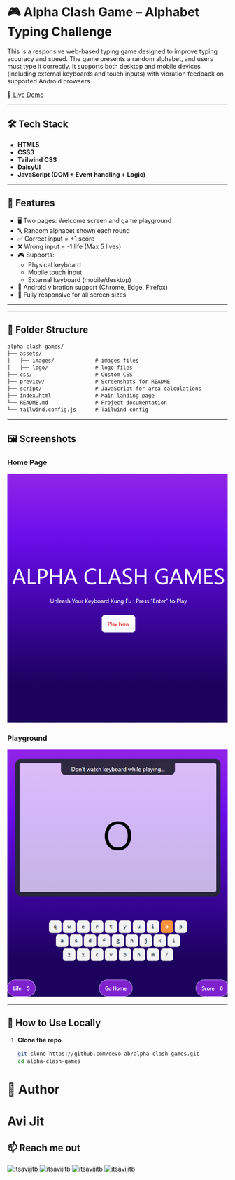 # 🎮 Alpha Clash Game – Alphabet Typing Challenge

This is a responsive web-based typing game designed to improve typing accuracy and speed. The game presents a random alphabet, and users must type it correctly. It supports both desktop and mobile devices (including external keyboards and touch inputs) with vibration feedback on supported Android browsers.

[🔗 Live Demo](https://devo-ab.github.io/alpha-clash-games)

---

## 🛠️ Tech Stack

- **HTML5**
- **CSS3**
- **Tailwind CSS**
- **DaisyUI**
- **JavaScript (DOM + Event handling + Logic)**
---

## 🌟 Features

- 🖥️ Two pages: Welcome screen and game playground
- 🔤 Random alphabet shown each round
- ✅ Correct input = +1 score
- ❌ Wrong input = -1 life (Max 5 lives)
- 🎮 Supports:
  - Physical keyboard
  - Mobile touch input
  - External keyboard (mobile/desktop)
- 📳 Android vibration support (Chrome, Edge, Firefox)
- 📱 Fully responsive for all screen sizes 

---

---

## 📁 Folder Structure

```
alpha-clash-games/
├── assets/
│   ├── images/             # images files
│   ├── logo/               # logo files
├── css/                    # Custom CSS
├── preview/                # Screenshots for README
├── script/                 # JavaScript for area calculations
├── index.html              # Main landing page
└── README.md               # Project documentation
└── tailwind.config.js      # Tailwind config
```

---

## 🖼️ Screenshots

### Home Page

![Full Preview](./preview/home.png)


### Playground

![Full Preview](./preview/playground.png)

---

## 📲 How to Use Locally

1. **Clone the repo**
   ```bash
   git clone https://github.com/devo-ab/alpha-clash-games.git
   cd alpha-clash-games
   ```

# 👤 Author

# Avi Jit

## :mailbox: Reach me out

<p align="left">
<a href="https://linkedin.com/in/itsavijitb" target="blank"><img align="center" src="https://raw.githubusercontent.com/rahuldkjain/github-profile-readme-generator/master/src/images/icons/Social/linked-in-alt.svg" alt="itsavijitb" height="30" width="40" /></a>
<a href="https://twitter.com/itsavijitb" target="blank"><img align="center" src="https://raw.githubusercontent.com/rahuldkjain/github-profile-readme-generator/master/src/images/icons/Social/twitter.svg" alt="itsavijitb" height="30" width="40" /></a>
<a href="https://facebook.com/itsavijitb" target="blank"><img align="center" src="https://raw.githubusercontent.com/rahuldkjain/github-profile-readme-generator/master/src/images/icons/Social/facebook.svg" alt="itsavijitb" height="30" width="40" /></a>
<a href="https://instagram.com/itsavijitb" target="blank"><img align="center" src="https://raw.githubusercontent.com/rahuldkjain/github-profile-readme-generator/master/src/images/icons/Social/instagram.svg" alt="itsavijitb" height="30" width="40" /></a>
</p>
